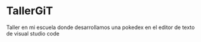 # TallerGiT
Taller en mi escuela donde desarrollamos una pokedex en el editor de texto de visual studio code
